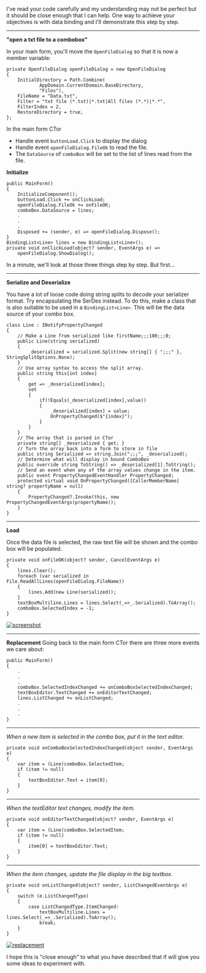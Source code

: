 I've read your code carefully and my understanding may not be perfect but it should be close enough that I can help. One way to achieve your objectives is with data binding and I'll demonstrate this step by step.

***
**"open a txt file to a combobox"**

In your main form, you'll move the `OpenFileDialog` so that it is now a member variable:

    private OpenFileDialog openFileDialog = new OpenFileDialog
    {
        InitialDirectory = Path.Combine(
                AppDomain.CurrentDomain.BaseDirectory,
                "Files"),
        FileName = "Data.txt",
        Filter = "txt file (*.txt)|*.txt|All files (*.*)|*.*",
        FilterIndex = 2,
        RestoreDirectory = true,
    };

In the main form CTor
- Handle event `buttonLoad.Click` to display the dialog 
- Handle event `openFileDialog.FileOk` to read the file.
- The `DataSource` of `comboBox` will be set to the list of lines read from the file.

**Initialize**

    public MainForm()
    {
        InitializeComponent();
        buttonLoad.Click += onClickLoad;
        openFileDialog.FileOk += onFileOK;
        comboBox.DataSource = lines;
        .
        .
        .
        Disposed += (sender, e) => openFileDialog.Dispose();
    }
    BindingList<Line> lines = new BindingList<Line>();
    private void onClickLoad(object? sender, EventArgs e) =>
        openFileDialog.ShowDialog();

In a minute, we'll look at those three things step by step. But first...
***
**Serialize and Deserialize**

You have a lot of loose code doing string splits to decode your serializer format. Try encapsulating the SerDes instead. To do this, make a class that is also suitable to be used in a `BindingList<Line>`. This will be the data source of your combo box.

    class Line : INotifyPropertyChanged
    {
        // Make a Line from serialized like firstName;;;100;;;0;
        public Line(string serialized)
        {
            _deserialized = serialized.Split(new string[] { ";;;" }, StringSplitOptions.None);
        }
        // Use array syntax to access the split array.
        public string this[int index]
        {
            get => _deserialized[index];
            set
            {
                if(!Equals(_deserialized[index],value))
                {
                    _deserialized[index] = value;
                    OnPropertyChanged($"{index}");
                }
            }
        }
        // The array that is parsed in CTor
        private string[] _deserialized { get; }
        // Turn the array back into a form to store in file
        public string Serialized => string.Join(";;;", _deserialized);
        // Determine what will display in bound ComboBox
        public override string ToString() => _deserialized[1].ToString();
        // Send an event when any of the array values change in the item.
        public event PropertyChangedEventHandler PropertyChanged;
        protected virtual void OnPropertyChanged([CallerMemberName] string? propertyName = null)
        {
            PropertyChanged?.Invoke(this, new PropertyChangedEventArgs(propertyName));
        }
    }

***
**Load**

Once the data file is selected, the raw text file will be shown and the combo box will be populated.

    private void onFileOK(object? sender, CancelEventArgs e)
    {
        lines.Clear();
        foreach (var serialized in File.ReadAllLines(openFileDialog.FileName))
        {
            lines.Add(new Line(serialized));
        }
        textBoxMultiline.Lines = lines.Select(_=>_.Serialized).ToArray();
        comboBox.SelectedIndex = -1;
    }

[![screenshot][1]][1]

***
**Replacement**
Going back to the main form CTor there are three more events we care about:


    public MainForm()
    {
        .
        .
        .
        comboBox.SelectedIndexChanged += onComboBoxSelectedIndexChanged;
        textBoxEditor.TextChanged += onEditorTextChanged;
        lines.ListChanged += onListChanged;
        .
        .
        .
    }

***
*When a new item is selected in the combo box, put it in the text editor.*

    private void onComboBoxSelectedIndexChanged(object sender, EventArgs e)
    {
        var item = (Line)comboBox.SelectedItem;
        if (item != null)
        {
            textBoxEditor.Text = item[0];
        }
    }

***
*When the textEditor text changes, modify the item.*

    private void onEditorTextChanged(object? sender, EventArgs e)
    {
        var item = (Line)comboBox.SelectedItem;
        if (item != null)
        {
            item[0] = textBoxEditor.Text;
        }
    }

***
*When the item changes, update the file display in the big textbox.*

    private void onListChanged(object? sender, ListChangedEventArgs e)
    {
        switch (e.ListChangedType)
        {
            case ListChangedType.ItemChanged:
                textBoxMultiline.Lines = lines.Select(_=>_.Serialized).ToArray();
                break;
        }
    }

[![replacement][2]][2]

I hope this is "close enough" to what you have described that if will give you some ideas to experiment with.


  [1]: https://i.stack.imgur.com/tt95h.png
  [2]: https://i.stack.imgur.com/uukTr.png